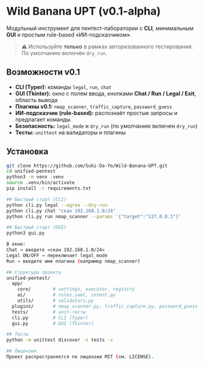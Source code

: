 # Wild Banana UPT (v0.1-alpha)

Модульный инструмент для пентест-лаборатории с **CLI**, минимальным **GUI** и простым rule-based «ИИ-подсказчиком».  
> ⚠️ Используйте **только** в рамках авторизованного тестирования. По умолчанию включён `dry_run`.

## Возможности v0.1
- **CLI (Typer):** команды `legal`, `run`, `chat`
- **GUI (Tkinter):** окно с полем ввода, кнопками **Chat / Run / Legal / Exit**, область вывода
- **Плагины v0.1:** `nmap_scanner`, `traffic_capture`, `password_guess`
- **ИИ-подсказчик (rule-based):** распознаёт простые запросы и предлагает команды
- **Безопасность:** `legal_mode` и `dry_run` (по умолчанию включен `dry_run`)
- **Тесты:** `unittest` на валидаторы и плагины

## Установка
```bash
git clone https://github.com/Suki-Da-Yo/Wild-Banana-UPT.git
cd unified-pentest
python3 -m venv .venv
source .venv/bin/activate
pip install -r requirements.txt

## Быстрый старт (CLI)
python cli.py legal --agree --dry-run
python cli.py chat "скан 192.168.1.0/24"
python cli.py run nmap_scanner --params '{"target":"127.0.0.1"}'

## Быстрый старт (GUI)
python3 gui.py

В окне:
Chat → введите «скан 192.168.1.0/24»
Legal ON/OFF → переключает legal_mode
Run → введите имя плагина (например nmap_scanner)

## Структура проекта
unified-pentest/
  app/
    core/        # settings, executor, registry
    ai/          # rules.yaml, intent.py
    utils/       # validators.py
  plugins/       # nmap_scanner.py, traffic_capture.py, password_guess.py
  tests/         # unit-тесты
  cli.py         # CLI (Typer)
  gui.py         # GUI (Tkinter)

## Тесты
python -m unittest discover -s tests -v

## Лицензия
Проект распространяется по лицензии MIT (см. LICENSE).
